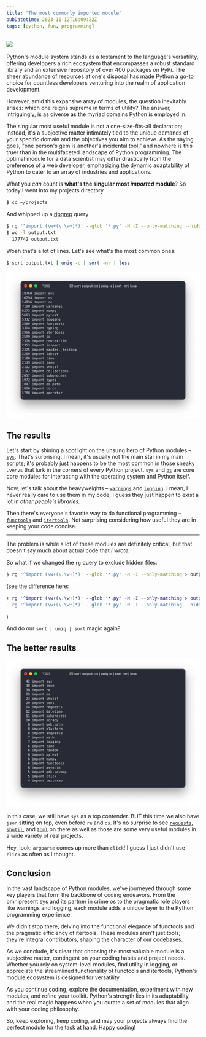 ```yaml
---
title: "The most commonly imported module"
pubDatetime: 2023-11-12T16:09:22Z
tags: [python, fun, programming]
---
```


![](https://img.shields.io/badge/partially_edited_by-ChatGPT-orange)

Python's module system stands as a testament to the language's versatility, offering developers a rich ecosystem that encompasses a robust standard library and an extensive repository of over 400 packages on PyPi. The sheer abundance of resources at one's disposal has made Python a go-to choice for countless developers venturing into the realm of application development.

However, amid this expansive array of modules, the question inevitably arises: which one reigns supreme in terms of utility? The answer, intriguingly, is as diverse as the myriad domains Python is employed in.

The singular most useful module is not a one-size-fits-all declaration; instead, it's a subjective matter intimately tied to the unique demands of your specific domain and the objectives you aim to achieve. As the saying goes, "one person's gem is another's incidental tool," and nowhere is this truer than in the multifaceted landscape of Python programming. The optimal module for a data scientist may differ drastically from the preference of a web developer, emphasizing the dynamic adaptability of Python to cater to an array of industries and applications.

What you _can_ count is **what's the singular most _imported_ module**? So today I went into my projects directory

```zsh
$ cd ~/projects
```

And whipped up a [ripgrep](https://github.com/BurntSushi/ripgrep) query

```zsh
$ rg '^import (\w+(\.\w+)*)' --glob '*.py' -N -I --only-matching --hidden --no-ignore > output.txt
$ wc -l output.txt
  177742 output.txt
```

Woah that's a lot of lines. Let's see what's the most common ones:

```zsh
$ sort output.txt | uniq -c | sort -nr | less
```

![The crazy incantation of `sort file.txt | uniq -c | sort -nr | less`](../../assets/sort-uniq-sort-less.png)

## The results

Let's start by shining a spotlight on the unsung hero of Python modules – [`sys`](https://docs.python.org/3/library/sys.html). That's surprising. I mean, it's usually not the main star in my main scripts; it's probably just happens to be the most common in those sneaky `.venvs` that lurk in the corners of every Python project. `sys` and [`os`](https://docs.python.org/3/library/os.html) are core core modules for interacting with the operating system and Python itself.

Now, let's talk about the heavyweights – [`warnings`](https://docs.python.org/3/library/warnings.html) and [`logging`](https://docs.python.org/3/library/logging.html). I mean, I never really care to use them in my code; I guess they just happen to exist a lot in _other people's libraries._

Then there's everyone's favorite way to do functional programming – [`functools`](https://docs.python.org/3/library/functools.html) and [`itertools`](https://docs.python.org/3/library/itertools.html). Not surprising considering how useful they are in keeping your code concise.

---

The problem is while a lot of these modules are definitely critical, but that doesn't say much about actual code that _I wrote._

So what if we changed the `rg` query to exclude hidden files:

```zsh
$ rg '^import (\w+(\.\w+)*)' --glob '*.py' -N -I --only-matching > output.txt
```

(see the difference here:

```diff
+ rg '^import (\w+(\.\w+)*)' --glob '*.py' -N -I --only-matching > output.txt
- rg '^import (\w+(\.\w+)*)' --glob '*.py' -N -I --only-matching --hidden --no-ignore > output.txt
```

)

And do our `sort | uniq | sort` magic again?

## The better results

![That's more like it](../../assets/my-results-sort-uniq-sort-less.png)

In this case, we still have `sys` as a top contender. BUT this time we also have `json` sitting on top, even before `re` and `os`. It's no surprise to see [`requests`](https://requests.readthedocs.io/en/latest/), [`shutil`](https://docs.python.org/3/library/shutil.html), and [`toml`](https://github.com/uiri/toml) on there as well as those are some very useful modules in a wide variety of real projects.

Hey, look: `argparse` comes up more than `click`! I guess I just didn't use `click` as often as I thought.

## Conclusion

In the vast landscape of Python modules, we've journeyed through some key players that form the backbone of coding endeavors. From the omnipresent sys and its partner in crime os to the pragmatic role players like warnings and logging, each module adds a unique layer to the Python programming experience.

We didn't stop there, delving into the functional elegance of functools and the pragmatic efficiency of itertools. These modules aren't just tools; they're integral contributors, shaping the character of our codebases.

As we conclude, it's clear that choosing the most valuable module is a subjective matter, contingent on your coding habits and project needs. Whether you rely on system-level modules, find utility in logging, or appreciate the streamlined functionality of functools and itertools, Python's module ecosystem is designed for versatility.

As you continue coding, explore the documentation, experiment with new modules, and refine your toolkit. Python's strength lies in its adaptability, and the real magic happens when you curate a set of modules that align with your coding philosophy.

So, keep exploring, keep coding, and may your projects always find the perfect module for the task at hand. Happy coding!
